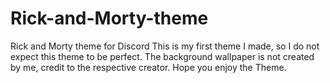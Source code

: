 # Rick-and-Morty-theme
Rick and Morty theme for Discord
This is my first theme I made, so I do not expect this theme to be perfect. The background wallpaper is not created by me, credit to the respective creator. Hope you enjoy the Theme. 
